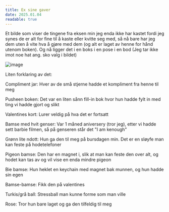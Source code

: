 ```yaml
---
title: Ex sine gaver
date: 2025.01.04
readable: true
---
```


Et bilde som viser de tingene fra eksen min jeg enda ikke har kastet fordi jeg synes de er alt for fine til å kaste eller kvitte seg med, så nå bare har jeg dem uten å vite hva å gjøre med dem (og alt er laget av henne for hånd utenom boken). Og nå ligger det i en boks i en pose i en bod
(Jeg tar ikke imot noe hat ang. sko valg i bildet)

![image](/public/otherthoughts/bildeavting.jpg)

Liten forklaring av det:

Compliment jar: Hver av de små stjerne hadde et kompliment fra henne til meg

Pusheen boken: Det var en liten sånn fill-in bok hvor hun hadde fylt in med ting vi hadde gjort og slikt

Valentines kort: Lurer veldig på hva det er fortsatt

Bamse med hvit genser: Var 1 måned aniversery (tror jeg), etter vi hadde sett barbie filmen, så på genseren står det "I am kenough"

Grønn lite ndott: Hun ga den til meg på bursdagen min. Det er en sløyfe man kan feste på hodetelefoner

Pigeon bamse: Den har en magnet i, slik at man kan feste den over alt, og hodet kan tas av og vil vise en enda mindre pigeon

Bie bamse: Hun heklet en keychain med magnet bak munnen, og hun hadde sin egen

Bamse-bamse: Fikk den på valentines

Turkis/grå ball: Stressball man kunne forme som man ville

Rose: Tror hun bare laget og ga den tilfeldig til meg

